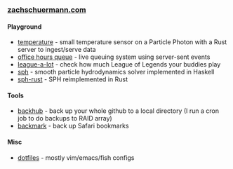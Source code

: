 <!--
### Hi there 👋

**schuermannator/schuermannator** is a ✨ _special_ ✨ repository because its `README.md` (this file) appears on your GitHub profile.

Here are some ideas to get you started:

- 🔭 I’m currently working on ...
- 🌱 I’m currently learning ...
- 👯 I’m looking to collaborate on ...
- 🤔 I’m looking for help with ...
- 💬 Ask me about ...
- 📫 How to reach me: ...
- 😄 Pronouns: ...
- ⚡ Fun fact: ...
-->

### [zachschuermann.com]

#### Playground
- [temperature] - small temperature sensor on a Particle Photon with a Rust server to ingest/serve data
- [office hours queue][live-wait] - live queuing system using server-sent events 
- [league-a-lot] - check how much League of Legends your buddies play
- [sph] - smooth particle hydrodynamics solver implemented in Haskell
- [sph-rust] - SPH reimplemented in Rust

#### Tools
- [backhub] - back up your whole github to a local directory (I run a cron job to do backups to RAID array)
- [backmark] - back up Safari bookmarks

#### Misc
- [dotfiles] - mostly vim/emacs/fish configs

[zachschuermann.com]: https://zachschuermann.com
[temperature]: https://temp.zvs.io
[live-wait]: https://oh.zvs.io
[league-a-lot]: https://lol.zvs.io
[sph]: https://github.com/schuermannator/sph
[sph-rust]: https://github.com/schuermannator
[backhub]: https://github.com/schuermannator/backhub
[backmark]: https://github.com/schuermannator
[dotfiles]: https://github.com/schuermannator/dotfiles
